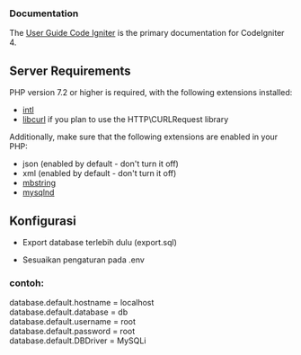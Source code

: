 
### Documentation

The [User Guide Code Igniter](https://codeigniter4.github.io/userguide/) is the primary documentation for CodeIgniter 4.

## Server Requirements

PHP version 7.2 or higher is required, with the following extensions installed:

- [intl](http://php.net/manual/en/intl.requirements.php)
- [libcurl](http://php.net/manual/en/curl.requirements.php) if you plan to use the HTTP\CURLRequest library

Additionally, make sure that the following extensions are enabled in your PHP:

- json (enabled by default - don't turn it off)
- xml (enabled by default - don't turn it off)
- [mbstring](http://php.net/manual/en/mbstring.installation.php)
- [mysqlnd](http://php.net/manual/en/mysqlnd.install.php)

## Konfigurasi

- Export database terlebih dulu (export.sql)

- Sesuaikan pengaturan pada .env

### contoh:

database.default.hostname = localhost <br>
database.default.database = db <br>
database.default.username = root <br>
database.default.password = root <br>
database.default.DBDriver = MySQLi <br>
